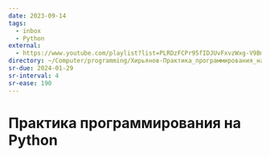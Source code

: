 ```yaml
---
date: 2023-09-14
tags:
  - inbox
  - Python
external:
  - https://www.youtube.com/playlist?list=PLRDzFCPr95fIDJUvFxvzWxg-V9BmZlMMe
directory: ~/Computer/programming/Хирьянов-Практика_программирования_на_Python/
sr-due: 2024-01-29
sr-interval: 4
sr-ease: 190
---
```


# Практика программирования на Python


